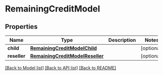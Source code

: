 # RemainingCreditModel

## Properties
Name | Type | Description | Notes
------------ | ------------- | ------------- | -------------
**child** | [**RemainingCreditModelChild**](RemainingCreditModelChild.md) |  | [optional] 
**reseller** | [**RemainingCreditModelReseller**](RemainingCreditModelReseller.md) |  | [optional] 

[[Back to Model list]](../README.md#documentation-for-models) [[Back to API list]](../README.md#documentation-for-api-endpoints) [[Back to README]](../README.md)



